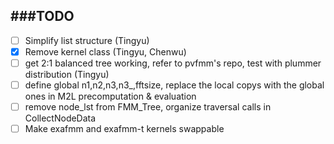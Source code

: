 ###TODO
-------------

- [ ] Simplify list structure (Tingyu)
- [x] Remove kernel class (Tingyu, Chenwu)
- [ ] get 2:1 balanced tree working, refer to pvfmm's repo, test with plummer distribution (Tingyu)
- [ ] define global n1,n2,n3,n3\_,fftsize, replace the local copys with the global ones in M2L precomputation & evaluation
- [ ] remove node_lst from FMM_Tree, organize traversal calls in CollectNodeData
- [ ] Make exafmm and exafmm-t kernels swappable
